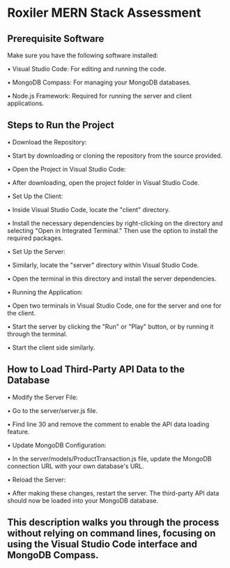 # Roxiler MERN Stack Assessment

## Prerequisite Software
Make sure you have the following software installed:

• Visual Studio Code: For editing and running the code.

• MongoDB Compass: For managing your MongoDB databases.

• Node.js Framework: Required for running the server and client applications.

## Steps to Run the Project

• Download the Repository:

• Start by downloading or cloning the repository from the source provided.

• Open the Project in Visual Studio Code:

• After downloading, open the project folder in Visual Studio Code.

• Set Up the Client:

• Inside Visual Studio Code, locate the "client" directory.

• Install the necessary dependencies by right-clicking on the directory and selecting "Open in Integrated Terminal." Then use the option to install the required packages.

• Set Up the Server:

• Similarly, locate the "server" directory within Visual Studio Code.

• Open the terminal in this directory and install the server dependencies.

• Running the Application:

• Open two terminals in Visual Studio Code, one for the server and one for the client.

• Start the server by clicking the "Run" or "Play" button, or by running it through the terminal.

• Start the client side similarly.

## How to Load Third-Party API Data to the Database

• Modify the Server File:

• Go to the server/server.js file.

• Find line 30 and remove the comment to enable the API data loading feature.

• Update MongoDB Configuration:

• In the server/models/ProductTransaction.js file, update the MongoDB connection URL with your own database's URL.

• Reload the Server:

• After making these changes, restart the server. The third-party API data should now be loaded into your MongoDB database.

## This description walks you through the process without relying on command lines, focusing on using the Visual Studio Code interface and MongoDB Compass.
